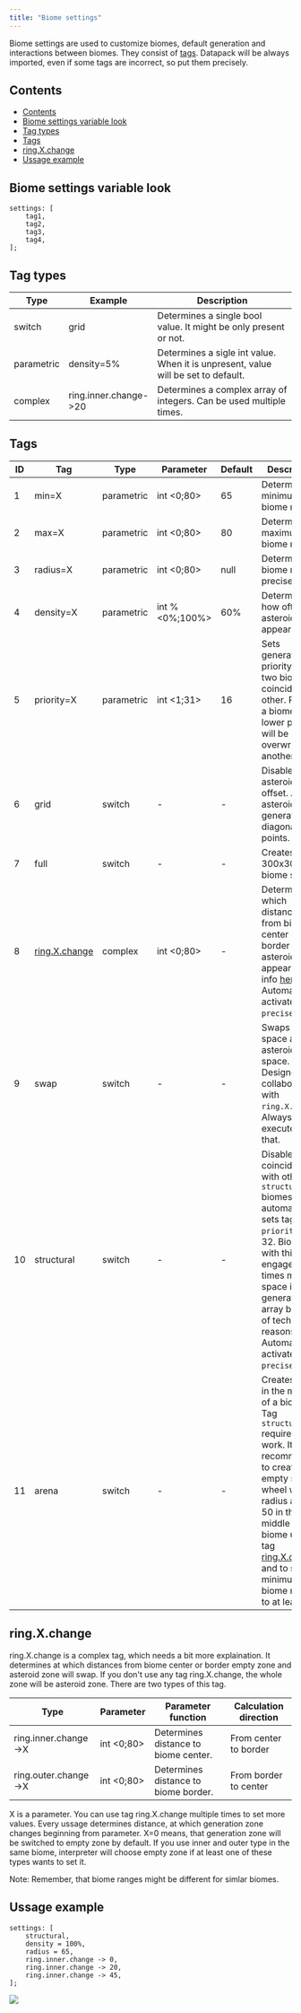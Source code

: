 ```yaml
---
title: "Biome settings"
---
```


Biome settings are used to customize biomes, default generation and interactions between biomes. They consist of [tags](#tags).
Datapack will be always imported, even if some tags are incorrect, so put them precisely.

## Contents

- [Contents](#contents)
- [Biome settings variable look](#biome-settings-variable-look)
- [Tag types](#tag-types)
- [Tags](#tags)
- [ring.X.change](#ringxchange)
- [Ussage example](#ussage-example)

## Biome settings variable look

```text showLineNumbers
settings: [
	tag1,
	tag2,
	tag3,
	tag4,
];
```

## Tag types

| Type       | Example               | Description                                                                       |
| ---------- | --------------------- | --------------------------------------------------------------------------------- |
| switch     | grid                  | Determines a single bool value. It might be only present or not.                  |
| parametric | density=5%            | Determines a sigle int value. When it is unpresent, value will be set to default. |
| complex    | ring.inner.change->20 | Determines a complex array of integers. Can be used multiple times.               |

## Tags

| ID  | Tag                           | Type       | Parameter       | Default | Description                                                                                                                                                                                                                                                       | Note                                           |
| --- | ----------------------------- | ---------- | --------------- | ------- | ----------------------------------------------------------------------------------------------------------------------------------------------------------------------------------------------------------------------------------------------------------------- | ---------------------------------------------- |
| 1   | min=X                         | parametric | int <0;80>      | 65      | Determines minimum biome radius.                                                                                                                                                                                                                                  | -                                              |
| 2   | max=X                         | parametric | int <0;80>      | 80      | Determines maximum biome radius.                                                                                                                                                                                                                                  | -                                              |
| 3   | radius=X                      | parametric | int <0;80>      | null    | Determines biome radius precisely.                                                                                                                                                                                                                                | Overwrites `min` and `max`.                    |
| 4   | density=X                     | parametric | int % <0%;100%> | 60%     | Determines how often asteroids will appear.                                                                                                                                                                                                                       | -                                              |
| 5   | priority=X                    | parametric | int <1;31>      | 16      | Sets generation priority, when two biomes coincide each other. Part of a biome with a lower priority will be overwritten by another.                                                                                                                              | -                                              |
| 6   | grid                          | switch     | -               | -       | Disables asteroid offset. All asteroids will generate in diagonal grid points.                                                                                                                                                                                    | -                                              |
| 7   | full                          | switch     | -               | -       | Creates a 300x300 full biome square.                                                                                                                                                                                                                              | Don't use it in a good datapack.               |
| 8   | [ring.X.change](#ringxchange) | complex    | int <0;80>      | -       | Determines at which distances from biome center or border asteroids will appear. More info [here](#ringxchange). Automatically activates tag `precise`.                                                                                                           | -                                              |
| 9   | swap                          | switch     | -               | -       | Swaps empty space and asteroid space. Designed to collaborate with `ring.X.change`. Always executes after that.                                                                                                                                                   | -                                              |
| 10  | structural                    | switch     | -               | -       | Disables coinciding with other `structural` biomes and automatically sets tag `priority` to 32. Biomes with this tag engage two times more space in generation array because of technical reasons. Automatically activates tag `precise`.                         | It's recommended to put it only on structures. |
| 11  | arena                         | switch     | -               | -       | Creates arena in the middle of a biome. Tag `structural` required to work. It is recommended to create empty space wheel with radius at least 50 in the middle of a biome using tag [ring.X.change](#ringxchange) and to set minimum biome radius to at least 50. | Only manual asteroid remove.                   |

## ring.X.change

ring.X.change is a complex tag, which needs a bit more explaination.
It determines at which distances from biome center or border empty zone and asteroid zone will swap.
If you don't use any tag ring.X.change, the whole zone will be asteroid zone.
There are two types of this tag.

| Type                 | Parameter  | Parameter function                   | Calculation direction |
| -------------------- | ---------- | ------------------------------------ | --------------------- |
| ring.inner.change->X | int <0;80> | Determines distance to biome center. | From center to border |
| ring.outer.change->X | int <0;80> | Determines distance to biome border. | From border to center |

X is a parameter. You can use tag ring.X.change multiple times to set more values.
Every ussage determines distance, at which generation zone changes beginning from parameter.
X=0 means, that generation zone will be switched to empty zone by default.
If you use inner and outer type in the same biome, interpreter will choose empty zone if at least one
of these types wants to set it.

Note: Remember, that biome ranges might be different for simlar biomes.

## Ussage example

```text showLineNumbers
settings: [
	structural,
	density = 100%,
	radius = 65,
	ring.inner.change -> 0,
	ring.inner.change -> 20,
	ring.inner.change -> 45,
];
```

![](/img/biome_preview1.png)
